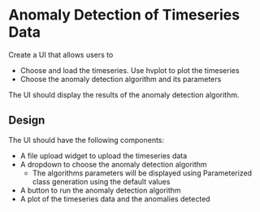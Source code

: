 # Anomaly Detection of Timeseries Data

Create a UI that allows users to 
* Choose and load the timeseries. Use hvplot to plot the timeseries
* Choose the anomaly detection algorithm and its parameters

The UI should display the results of the anomaly detection algorithm.

## Design

The UI should have the following components:
* A file upload widget to upload the timeseries data
* A dropdown to choose the anomaly detection algorithm
  * The algorithms parameters will be displayed using Parameterized class generation using the default values
* A button to run the anomaly detection algorithm
* A plot of the timeseries data and the anomalies detected

